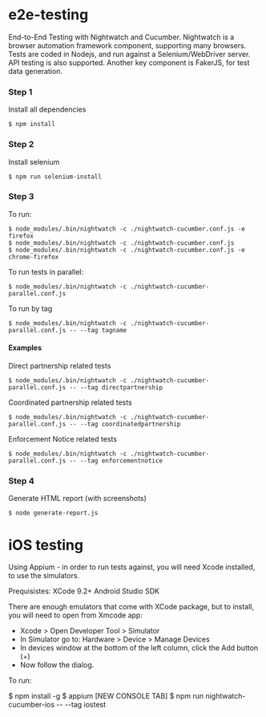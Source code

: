 # e2e-testing
End-to-End Testing with Nightwatch and Cucumber.  Nightwatch is a browser automation framework component, supporting many browsers. Tests are coded in Nodejs, and run against a Selenium/WebDriver server. API testing is also supported. Another key component is FakerJS, for test data generation.

### Step 1

Install all dependencies

```
$ npm install
```

### Step 2

Install selenium

```
$ npm run selenium-install
```

### Step 3

To run:

```
$ node_modules/.bin/nightwatch -c ./nightwatch-cucumber.conf.js -e firefox
$ node_modules/.bin/nightwatch -c ./nightwatch-cucumber.conf.js
$ node_modules/.bin/nightwatch -c ./nightwatch-cucumber.conf.js -e chrome-firefox
```

To run tests in parallel:

```
$ node_modules/.bin/nightwatch -c ./nightwatch-cucumber-parallel.conf.js
```

To run by tag

```
$ node_modules/.bin/nightwatch -c ./nightwatch-cucumber-parallel.conf.js -- --tag tagname
```

#### Examples

Direct partnership related tests
```
$ node_modules/.bin/nightwatch -c ./nightwatch-cucumber-parallel.conf.js -- --tag directpartnership
```
Coordinated partnership related tests
```
$ node_modules/.bin/nightwatch -c ./nightwatch-cucumber-parallel.conf.js -- --tag coordinatedpartnership
```
Enforcement Notice related tests
```
$ node_modules/.bin/nightwatch -c ./nightwatch-cucumber-parallel.conf.js -- --tag enforcementnotice
```

### Step 4

Generate HTML report (with screenshots)

```
$ node generate-report.js
```


# iOS testing

Using Appium - in order to run tests against, you will need Xcode installed, to use the simulators.

Prequisistes:
XCode 9.2+
Android Studio SDK


There are enough emulators that come with XCode package, but to install, you will need to open from Xmcode app:

* Xcode > Open Developer Tool > Simulator
* In Simulator go to: Hardware > Device > Manage Devices
* In devices window at the bottom of the left column, click the Add button (+)
* Now follow the dialog.

To run:

$ npm install -g 
$ appium
[NEW CONSOLE TAB]
$ npm run nightwatch-cucumber-ios -- --tag iostest


